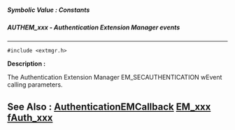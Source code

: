 ##### Symbolic Value : Constants
##### AUTHEM_xxx - Authentication Extension Manager events
---
```
#include <extmgr.h>
```
**Description :**

The Authentication Extension Manager EM_SECAUTHENTICATION wEvent calling 
parameters.

**See Also :**
[AuthenticationEMCallback](/domino-c-api-docs/reference/Func/AuthenticationEMCallback)
[EM_xxx](/domino-c-api-docs/reference/Symb/EM_xxx)
[fAuth_xxx](/domino-c-api-docs/reference/Symb/fAuth_xxx)
---
